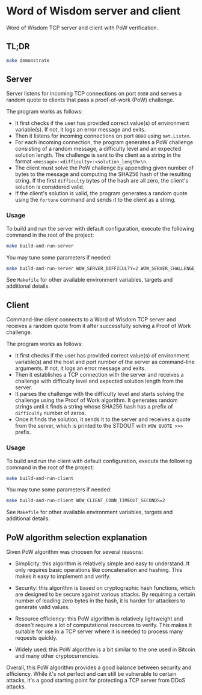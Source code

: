 # Word of Wisdom server and client

Word of Wisdom TCP server and client with PoW verification.

## TL;DR

```sh
make demonstrate
```

## Server

Server listens for incoming TCP connections on port `8080` and serves a random quote to clients that pass a proof-of-work (PoW) challenge.

The program works as follows:

* It first checks if the user has provided correct value(s) of environment variable(s). If not, it logs an error message and exits.
* Then it listens for incoming connections on port `8080` using `net.Listen`.
* For each incoming connection, the program generates a PoW challenge consisting of a random message, a difficulty level and an expected solution length. The challenge is sent to the client as a string in the format `<message>:<difficulty>:<solution_length>\n`.
* The client must solve the PoW challenge by appending given number of bytes to the message and computing the SHA256 hash of the resulting string. If the first `difficulty` bytes of the hash are all zero, the client's solution is considered valid.
* If the client's solution is valid, the program generates a random quote using the `fortune` command and sends it to the client as a string.

### Usage

To build and run the server with default configuration, execute the following command in the root of the project:

```sh
make build-and-run-server
```

You may tune some parameters if needed:

```sh
make build-and-run-server WOW_SERVER_DIFFICULTY=2 WOW_SERVER_CHALLENGE_LENGTH=16 WOW_SERVER_SOLUTION_LENGTH=8
```

See `Makefile` for other available environment variables, targets and additional details.

## Client

Command-line client connects to a Word of Wisdom TCP server and receives a random quote from it after successfully solving a Proof of Work challenge.

The program works as follows:

* It first checks if the user has provided correct value(s) of environment variable(s) and the host and port number of the server as command-line arguments. If not, it logs an error message and exits.
* Then it establishes a TCP connection with the server and receives a challenge with difficulty level and expected solution length from the server.
* It parses the challenge with the difficulty level and starts solving the challenge using the Proof of Work algorithm. It generates random strings until it finds a string whose SHA256 hash has a prefix of `difficulty` number of zeros.
* Once it finds the solution, it sends it to the server and receives a quote from the server, which is printed to the STDOUT with `WOW QUOTE >>>` prefix.

### Usage

To build and run the client with default configuration, execute the following command in the root of the project:

```sh
make build-and-run-client
```

You may tune some parameters if needed:

```sh
make build-and-run-client WOW_CLIENT_CONN_TIMEOUT_SECONDS=2
```

See `Makefile` for other available environment variables, targets and additional details.

## PoW algorithm selection explanation

Given PoW algorithm was choosen for several reasons:

* Simplicity: this algorithm is relatively simple and easy to understand. It only requires basic operations like concatenation and hashing. This makes it easy to implement and verify.

* Security: this algorithm is based on cryptographic hash functions, which are designed to be secure against various attacks. By requiring a certain number of leading zero bytes in the hash, it is harder for attackers to generate valid values.

* Resource efficiency: this PoW algorithm is relatively lightweight and doesn't require a lot of computational resources to verify. This makes it suitable for use in a TCP server where it is needed to process many requests quickly.

* Widely used: this PoW algorithm is a bit similar to the one used in Bitcoin and many other cryptocurrencies.

Overall, this PoW algorithm provides a good balance between security and efficiency. While it's not perfect and can still be vulnerable to certain attacks, it's a good starting point for protecting a TCP server from DDoS attacks.
